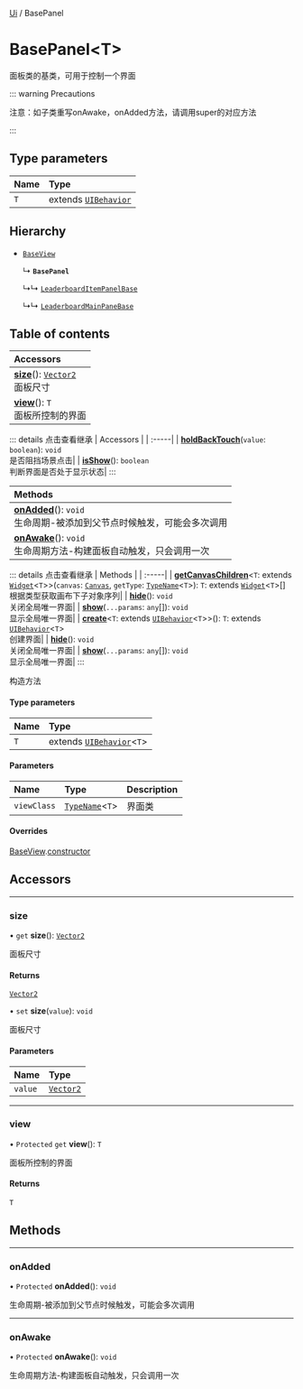 [Ui](../groups/Core.Ui.md) / BasePanel

# BasePanel<T\> <Badge type="tip" text="Class" /> <Score text="BasePanel<T\>" />

面板类的基类，可用于控制一个界面

::: warning Precautions

注意：如子类重写onAwake，onAdded方法，请调用super的对应方法

:::

## Type parameters

| Name | Type |
| :------ | :------ |
| `T` | extends [`UIBehavior`](mw.UIBehavior.md) |

## Hierarchy

- [`BaseView`](mw.BaseView.md)

  ↳ **`BasePanel`**

  ↳↳ [`LeaderboardItemPanelBase`](mw.LeaderboardItemPanelBase.md)

  ↳↳ [`LeaderboardMainPaneBase`](mw.LeaderboardMainPaneBase.md)

## Table of contents

| Accessors |
| :-----|
| **[size](mw.BasePanel.md#size)**(): [`Vector2`](mw.Vector2.md) <br> 面板尺寸|
| **[view](mw.BasePanel.md#view)**(): `T` <br> 面板所控制的界面|


::: details 点击查看继承
| Accessors |
| :-----|
| **[holdBackTouch](mw.BaseView.md#holdbacktouch)**(`value`: `boolean`): `void` <br> 是否阻挡场景点击|
| **[isShow](mw.BaseView.md#isshow)**(): `boolean` <br> 判断界面是否处于显示状态|
:::


| Methods |
| :-----|
| **[onAdded](mw.BasePanel.md#onadded)**(): `void` <br> 生命周期-被添加到父节点时候触发，可能会多次调用|
| **[onAwake](mw.BasePanel.md#onawake)**(): `void` <br> 生命周期方法-构建面板自动触发，只会调用一次|


::: details 点击查看继承
| Methods |
| :-----|
| **[getCanvasChildren](mw.BaseView.md#getcanvaschildren)**<`T`: extends [`Widget`](mw.Widget.md)<`T`\>\>(`canvas`: [`Canvas`](mw.Canvas.md), `getType`: [`TypeName`](../interfaces/mw.TypeName.md)<`T`\>): `T`: extends [`Widget`](mw.Widget.md)<`T`\>[] <br> 根据类型获取画布下子对象序列|
| **[hide](mw.BaseView.md#hide)**(): `void` <br> 关闭全局唯一界面|
| **[show](mw.BaseView.md#show)**(`...params`: `any`[]): `void` <br> 显示全局唯一界面|
| **[create](mw.BaseView.md#create)**<`T`: extends [`UIBehavior`](mw.UIBehavior.md)<`T`\>\>(): `T`: extends [`UIBehavior`](mw.UIBehavior.md)<`T`\> <br> 创建界面|
| **[hide](mw.BaseView.md#hide-1)**(): `void` <br> 关闭全局唯一界面|
| **[show](mw.BaseView.md#show-1)**(`...params`: `any`[]): `void` <br> 显示全局唯一界面|
:::


构造方法

#### Type parameters

| Name | Type |
| :------ | :------ |
| `T` | extends [`UIBehavior`](mw.UIBehavior.md)<`T`\> |

#### Parameters

| Name | Type | Description |
| :------ | :------ | :------ |
| `viewClass` | [`TypeName`](../interfaces/mw.TypeName.md)<`T`\> |  界面类 |

#### Overrides

[BaseView](mw.BaseView.md).[constructor](mw.BaseView.md#constructor)

## Accessors
___

### size <Score text="size" /> 

• `get` **size**(): [`Vector2`](mw.Vector2.md)

面板尺寸

#### Returns

[`Vector2`](mw.Vector2.md)

• `set` **size**(`value`): `void`

面板尺寸

#### Parameters

| Name | Type |
| :------ | :------ |
| `value` | [`Vector2`](mw.Vector2.md) |


___

### view <Score text="view" /> 

• `Protected` `get` **view**(): `T`

面板所控制的界面

#### Returns

`T`


## Methods
___

### onAdded <Score text="onAdded" /> 

• `Protected` **onAdded**(): `void` <Badge type="tip" text="client" />

生命周期-被添加到父节点时候触发，可能会多次调用



___

### onAwake <Score text="onAwake" /> 

• `Protected` **onAwake**(): `void` <Badge type="tip" text="client" />

生命周期方法-构建面板自动触发，只会调用一次



